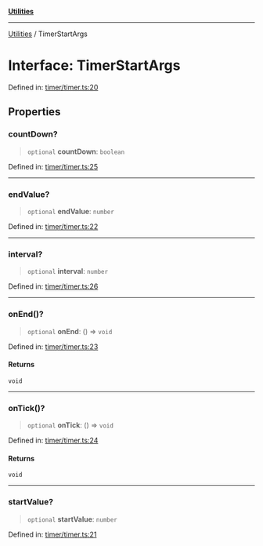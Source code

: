[**Utilities**](../README.md)

***

[Utilities](../README.md) / TimerStartArgs

# Interface: TimerStartArgs

Defined in: [timer/timer.ts:20](https://github.com/noobiept/utilities/blob/786efe35015e1a6c21914057e8b0d5fc10429d8e/source/timer/timer.ts#L20)

## Properties

### countDown?

> `optional` **countDown**: `boolean`

Defined in: [timer/timer.ts:25](https://github.com/noobiept/utilities/blob/786efe35015e1a6c21914057e8b0d5fc10429d8e/source/timer/timer.ts#L25)

***

### endValue?

> `optional` **endValue**: `number`

Defined in: [timer/timer.ts:22](https://github.com/noobiept/utilities/blob/786efe35015e1a6c21914057e8b0d5fc10429d8e/source/timer/timer.ts#L22)

***

### interval?

> `optional` **interval**: `number`

Defined in: [timer/timer.ts:26](https://github.com/noobiept/utilities/blob/786efe35015e1a6c21914057e8b0d5fc10429d8e/source/timer/timer.ts#L26)

***

### onEnd()?

> `optional` **onEnd**: () => `void`

Defined in: [timer/timer.ts:23](https://github.com/noobiept/utilities/blob/786efe35015e1a6c21914057e8b0d5fc10429d8e/source/timer/timer.ts#L23)

#### Returns

`void`

***

### onTick()?

> `optional` **onTick**: () => `void`

Defined in: [timer/timer.ts:24](https://github.com/noobiept/utilities/blob/786efe35015e1a6c21914057e8b0d5fc10429d8e/source/timer/timer.ts#L24)

#### Returns

`void`

***

### startValue?

> `optional` **startValue**: `number`

Defined in: [timer/timer.ts:21](https://github.com/noobiept/utilities/blob/786efe35015e1a6c21914057e8b0d5fc10429d8e/source/timer/timer.ts#L21)
